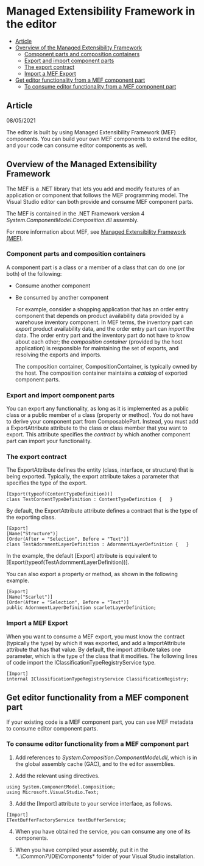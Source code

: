 # Managed Extensibility Framework in the editor

<!--Start-Of-TOC-->
   - [Article](#Article)
   - [Overview of the Managed Extensibility Framework](#Overview-of-the-Managed-Extensibility-Framework)
      - [Component parts and composition containers](#Component-parts-and-composition-containers)
      - [Export and import component parts](#Export-and-import-component-parts)
      - [The export contract](#The-export-contract)
      - [Import a MEF Export](#Import-a-MEF-Export)
   - [Get editor functionality from a MEF component part](#Get-editor-functionality-from-a-MEF-component-part)
      - [To consume editor functionality from a MEF component part](#To-consume-editor-functionality-from-a-MEF-component-part)
<!--End-Of-TOC-->


## Article

08/05/2021

The editor is built by using Managed Extensibility Framework (MEF) components.
You can build your own MEF components to extend the editor, and your code can
consume editor components as well.

## Overview of the Managed Extensibility Framework

The MEF is a .NET library that lets you add and modify features of an
application or component that follows the MEF programming model. The Visual
Studio editor can both provide and consume MEF component parts.

The MEF is contained in the .NET Framework version 4
*System.ComponentModel.Composition.dll* assembly.

For more information about MEF, see [Managed Extensibility Framework
(MEF)](https://docs.microsoft.com/en-us/dotnet/framework/mef/index).

### Component parts and composition containers

A component part is a class or a member of a class that can do one (or both) of
the following:

-   Consume another component

-   Be consumed by another component

    For example, consider a shopping application that has an order entry component
    that depends on product availability data provided by a warehouse inventory
    component. In MEF terms, the inventory part can *export* product availability
    data, and the order entry part can *import* the data. The order entry part and
    the inventory part do not have to know about each other; the *composition
    container* (provided by the host application) is responsible for maintaining the
    set of exports, and resolving the exports and imports.

    The composition container, CompositionContainer, is typically owned by the host.
    The composition container maintains a *catalog* of exported component parts.

### Export and import component parts

You can export any functionality, as long as it is implemented as a public class
or a public member of a class (property or method). You do not have to derive
your component part from ComposablePart. Instead, you must add a ExportAttribute
attribute to the class or class member that you want to export. This attribute
specifies the *contract* by which another component part can import your
functionality.

### The export contract

The ExportAttribute defines the entity (class, interface, or structure) that is
being exported. Typically, the export attribute takes a parameter that specifies
the type of the export.

~~~~~~~~~~~~~~~~~~~~~~~~~~~~~~~~~~~~~~~~~~~~~~~~~~~~~~~~~~~~~~~~~~~~~~~~~ CSharp
[Export(typeof(ContentTypeDefinition))]
class TestContentTypeDefinition : ContentTypeDefinition {   }
~~~~~~~~~~~~~~~~~~~~~~~~~~~~~~~~~~~~~~~~~~~~~~~~~~~~~~~~~~~~~~~~~~~~~~~~~~~~~~~~

By default, the ExportAttribute attribute defines a contract that is the type of
the exporting class.

~~~~~~~~~~~~~~~~~~~~~~~~~~~~~~~~~~~~~~~~~~~~~~~~~~~~~~~~~~~~~~~~~~~~~~~~~ CSharp
[Export]
[Name("Structure")]
[Order(After = "Selection", Before = "Text")]
class TestAdornmentLayerDefinition : AdornmentLayerDefinition {   }
~~~~~~~~~~~~~~~~~~~~~~~~~~~~~~~~~~~~~~~~~~~~~~~~~~~~~~~~~~~~~~~~~~~~~~~~~~~~~~~~

In the example, the default [Export] attribute is equivalent to
[Export(typeof(TestAdornmentLayerDefinition))].

You can also export a property or method, as shown in the following example.

~~~~~~~~~~~~~~~~~~~~~~~~~~~~~~~~~~~~~~~~~~~~~~~~~~~~~~~~~~~~~~~~~~~~~~~~~ CSharp
[Export]
[Name("Scarlet")]
[Order(After = "Selection", Before = "Text")]
public AdornmentLayerDefinition scarletLayerDefinition;
~~~~~~~~~~~~~~~~~~~~~~~~~~~~~~~~~~~~~~~~~~~~~~~~~~~~~~~~~~~~~~~~~~~~~~~~~~~~~~~~

### Import a MEF Export

When you want to consume a MEF export, you must know the contract (typically the
type) by which it was exported, and add a ImportAttribute attribute that has
that value. By default, the import attribute takes one parameter, which is the
type of the class that it modifies. The following lines of code import the
IClassificationTypeRegistryService type.

~~~~~~~~~~~~~~~~~~~~~~~~~~~~~~~~~~~~~~~~~~~~~~~~~~~~~~~~~~~~~~~~~~~~~~~~~ CSharp
[Import]
internal IClassificationTypeRegistryService ClassificationRegistry;
~~~~~~~~~~~~~~~~~~~~~~~~~~~~~~~~~~~~~~~~~~~~~~~~~~~~~~~~~~~~~~~~~~~~~~~~~~~~~~~~

## Get editor functionality from a MEF component part

If your existing code is a MEF component part, you can use MEF metadata to
consume editor component parts.

### To consume editor functionality from a MEF component part

1.  Add references to *System.Composition.ComponentModel.dll*, which is in the
    global assembly cache (GAC), and to the editor assemblies.

2.  Add the relevant using directives.

~~~~~~~~~~~~~~~~~~~~~~~~~~~~~~~~~~~~~~~~~~~~~~~~~~~~~~~~~~~~~~~~~~~~~~~~~ CSharp
using System.ComponentModel.Composition;
using Microsoft.VisualStudio.Text;
~~~~~~~~~~~~~~~~~~~~~~~~~~~~~~~~~~~~~~~~~~~~~~~~~~~~~~~~~~~~~~~~~~~~~~~~~~~~~~~~

3.  Add the [Import] attribute to your service interface, as follows.

~~~~~~~~~~~~~~~~~~~~~~~~~~~~~~~~~~~~~~~~~~~~~~~~~~~~~~~~~~~~~~~~~~~~~~~~~ CSharp
[Import]
ITextBufferFactoryService textBufferService;
~~~~~~~~~~~~~~~~~~~~~~~~~~~~~~~~~~~~~~~~~~~~~~~~~~~~~~~~~~~~~~~~~~~~~~~~~~~~~~~~

4.  When you have obtained the service, you can consume any one of its
    components.

5.  When you have compiled your assembly, put it in the
    \*..\\Common7\\IDE\\Components\* folder of your Visual Studio installation.
